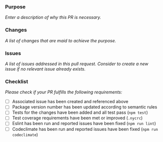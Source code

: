 ### Purpose
_Enter a description of why this PR is necessary._

### Changes
_A list of changes that are maid to achieve the purpose._

### Issues
_A list of issues addressed in this pull request. Consider to create a new issue if no relevant issue already exists._

### Checklist
_Please check if your PR fulfills the following requirements:_
- [ ] Associated issue has been created and referenced above
- [ ] Package version number has been updated according to semantic rules
- [ ] Tests for the changes have been added and all test pass (`npm test`)
- [ ] Test coverage requirements have been met or improved (`.nycrc`)
- [ ] Eslint has been run and reported issues have been fixed (`npm run lint`)
- [ ] Codeclimate has been run and reported issues have been fixed (`npm run codeclimate`)
